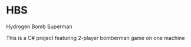 # HBS
Hydrogen Bomb Superman 

This is a C# project featuring 2-player bomberman game on one machine
